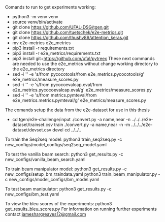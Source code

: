 Comands to run to get experiments working:
- python3 -m venv venv
- source venv/bin/activate
- git clone https://github.com/UFAL-DSG/tgen.git 
- git clone https://github.com/tuetschek/e2e-metrics.git
- git clone https://github.com/thushv89/attention_keras.git
- mv e2e-metrics e2e_metrics
- pip3 install -r requirements.txt
- pip3 install -r e2e_metrics/requirements.txt
- pip3 install git+https://github.com/ufal/pytreex
These next commands are needed to use the e2e_metrics without change working directory to the e2e_metrics directory
- sed -i '' -e 's/from pycocotools/from e2e_metrics.pycocotools/g' e2e_metrics/measure_scores.py 
- sed -i '' -e 's/from pycocoevalcap.eval/from e2e_metrics.pycocoevalcap.eval/g' e2e_metrics/measure_scores.py 
- sed -i '' -e 's/from metrics.pymteval/from e2e_metrics.metrics.pymteval/g' e2e_metrics/measure_scores.py 

The comands setup the data from the e2e-dataset for use in this thesis 
- cd tgen/e2e-challenge/input
./convert.py -a name,near -n ../../../e2e-dataset/trainset.csv train
./convert.py -a name,near -n -m ../../../e2e-dataset/devset.csv devel
 cd ../../.. 
 
 To train the Seq2seq model:
 python3 train_seq2seq.py -c new_configs/model_configs/seq2seq_model.yaml
 
 To test the vanilla beam search:
 python3 get_results.py -c new_configs/vanilla_beam_search.yaml
 
 To train beam manipulator model:
 python3 get_results.py -c new_configs/setup_bm_traindata.yaml
 python3 train_beam_manipulator.py -c new_configs/model_configs/bm_model.yaml
 
 To test beam manipulator:
 python3 get_results.py -c new_configs/bm_test.yaml
 
 To view the bleu scores of the experiments:
 python3 get_results_bleu_scores.py
 For information on running further experiments contact jameshargreaves12@gmail.com